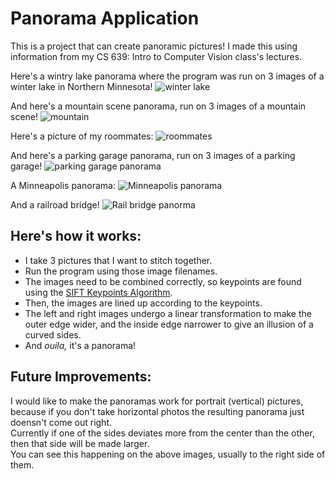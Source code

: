# Panorama Application  
  
This is a project that can create panoramic pictures! I made this using 
information from my CS 639: Intro to Computer Vision class's lectures.  

Here's a wintry lake panorama where the program was run on 3 images of a winter lake in Northern Minnesota! ![winter lake](https://github.com/ChristopherGottwaldt/Panorama_Application/blob/main/wintrylake.png) 
 
  
And here's a mountain scene panorama, run on 3 images of a mountain scene! ![mountain](https://github.com/ChristopherGottwaldt/Panorama_Application/blob/main/mountain_panorama.png)

Here's a picture of my roommates: ![roommates](https://github.com/ChristopherGottwaldt/Panorama_Application/blob/main/roommates.png)
  
And here's a parking garage panorama, run on 3 images of a parking garage! ![parking garage panorama](https://github.com/ChristopherGottwaldt/Panorama_Application/blob/main/garagepano.png)

A Minneapolis panorama: ![Minneapolis panorama](https://github.com/ChristopherGottwaldt/Panorama_Application/blob/main/mpls_pano.jpg)  

And a railroad bridge! ![Rail bridge panorma](https://github.com/ChristopherGottwaldt/Panorama_Application/blob/main/wintrybridgepano.png)

  
## Here's how it works:
- I take 3 pictures that I want to stitch together.
- Run the program using those image filenames.
- The images need to be combined correctly, so keypoints are found using the 
[SIFT Keypoints Algorithm](https://en.wikipedia.org/wiki/Scale-invariant_feature_transform).
- Then, the images are lined up according to the keypoints.
- The left and right images undergo a linear transformation to make the outer 
edge wider, and the inside edge narrower to give an illusion of a curved sides. 
- And *ouila,* it's a panorama!  

## Future Improvements:
 I would like to make the panoramas work for portrait (vertical) pictures, because if you don't take horizontal photos the resulting panorama just doensn't come out right.  
 Currently if one of the sides deviates more from the center than the other, then that side will be made larger.  
 You can see this happening on the above images, usually to the right side of them.
